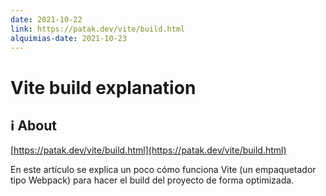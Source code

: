 ```yaml
---
date: 2021-10-22
link: https://patak.dev/vite/build.html
alquimias-date: 2021-10-23
---
```


# Vite build explanation

## ℹ️ About

[https://patak.dev/vite/build.html](https://patak.dev/vite/build.html)

En este artículo se explica un poco cómo funciona Vite (un empaquetador tipo Webpack) para hacer el build del proyecto de forma optimizada.


